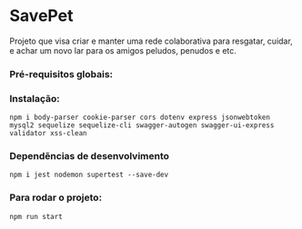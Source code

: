 # SavePet
Projeto que visa criar e manter uma rede colaborativa para resgatar, cuidar, e achar um novo lar para os amigos peludos, penudos e etc.

### Pré-requisitos globais:

### Instalação:
<!-- `npm i axios bcryptjs body-parser code config cors express mongoose mustache-express router` -->
`npm i body-parser cookie-parser cors dotenv express jsonwebtoken mysql2 sequelize sequelize-cli swagger-autogen swagger-ui-express validator xss-clean`

### Dependẽncias de desenvolvimento
`npm i jest nodemon supertest --save-dev`

### Para rodar o projeto:
`npm run start`
